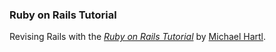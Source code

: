 ### Ruby on Rails Tutorial

Revising Rails with the [*Ruby on Rails Tutorial*](http://railstutorial.org/)
by [Michael Hartl](http://michaelhartl.com/). 
